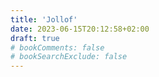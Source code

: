 ```yaml
---
title: 'Jollof'
date: 2023-06-15T20:12:58+02:00
draft: true
# bookComments: false
# bookSearchExclude: false
---
```

